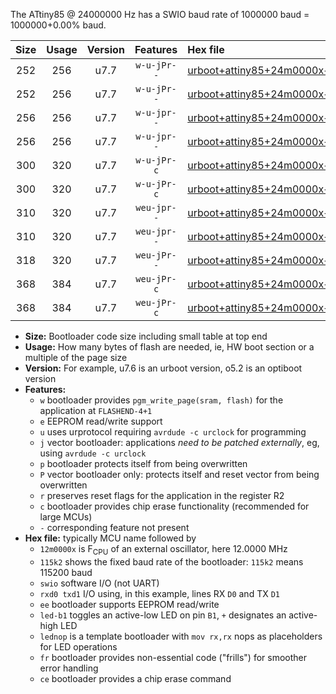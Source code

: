 The ATtiny85 @ 24000000 Hz has a SWIO baud rate of 1000000 baud = 1000000+0.00% baud.

|Size|Usage|Version|Features|Hex file|
|:-:|:-:|:-:|:-:|:--|
|252|256|u7.7|`w-u-jPr--`|[urboot+attiny85+24m0000x+1000k0_swio_rxb4_txb3_led+b1.hex](https://raw.githubusercontent.com/stefanrueger/urboot.hex/main/mcus/attiny85/external_oscillator/fcpu+24m0000_Hz/br+1000k0_bps/urboot+attiny85+24m0000x+1000k0_swio_rxb4_txb3_led+b1.hex)|
|252|256|u7.7|`w-u-jPr--`|[urboot+attiny85+24m0000x+1000k0_swio_rxb4_txb3_lednop.hex](https://raw.githubusercontent.com/stefanrueger/urboot.hex/main/mcus/attiny85/external_oscillator/fcpu+24m0000_Hz/br+1000k0_bps/urboot+attiny85+24m0000x+1000k0_swio_rxb4_txb3_lednop.hex)|
|256|256|u7.7|`w-u-jpr--`|[urboot+attiny85+24m0000x+1000k0_swio_rxb4_txb3_led+b1_fr.hex](https://raw.githubusercontent.com/stefanrueger/urboot.hex/main/mcus/attiny85/external_oscillator/fcpu+24m0000_Hz/br+1000k0_bps/urboot+attiny85+24m0000x+1000k0_swio_rxb4_txb3_led+b1_fr.hex)|
|256|256|u7.7|`w-u-jpr--`|[urboot+attiny85+24m0000x+1000k0_swio_rxb4_txb3_lednop_fr.hex](https://raw.githubusercontent.com/stefanrueger/urboot.hex/main/mcus/attiny85/external_oscillator/fcpu+24m0000_Hz/br+1000k0_bps/urboot+attiny85+24m0000x+1000k0_swio_rxb4_txb3_lednop_fr.hex)|
|300|320|u7.7|`w-u-jPr-c`|[urboot+attiny85+24m0000x+1000k0_swio_rxb4_txb3_led+b1_fr_ce.hex](https://raw.githubusercontent.com/stefanrueger/urboot.hex/main/mcus/attiny85/external_oscillator/fcpu+24m0000_Hz/br+1000k0_bps/urboot+attiny85+24m0000x+1000k0_swio_rxb4_txb3_led+b1_fr_ce.hex)|
|300|320|u7.7|`w-u-jPr-c`|[urboot+attiny85+24m0000x+1000k0_swio_rxb4_txb3_lednop_fr_ce.hex](https://raw.githubusercontent.com/stefanrueger/urboot.hex/main/mcus/attiny85/external_oscillator/fcpu+24m0000_Hz/br+1000k0_bps/urboot+attiny85+24m0000x+1000k0_swio_rxb4_txb3_lednop_fr_ce.hex)|
|310|320|u7.7|`weu-jpr--`|[urboot+attiny85+24m0000x+1000k0_swio_rxb4_txb3_ee_led+b1.hex](https://raw.githubusercontent.com/stefanrueger/urboot.hex/main/mcus/attiny85/external_oscillator/fcpu+24m0000_Hz/br+1000k0_bps/urboot+attiny85+24m0000x+1000k0_swio_rxb4_txb3_ee_led+b1.hex)|
|310|320|u7.7|`weu-jpr--`|[urboot+attiny85+24m0000x+1000k0_swio_rxb4_txb3_ee_lednop.hex](https://raw.githubusercontent.com/stefanrueger/urboot.hex/main/mcus/attiny85/external_oscillator/fcpu+24m0000_Hz/br+1000k0_bps/urboot+attiny85+24m0000x+1000k0_swio_rxb4_txb3_ee_lednop.hex)|
|318|320|u7.7|`weu-jPr--`|[urboot+attiny85+24m0000x+1000k0_swio_rxb4_txb3_ee.hex](https://raw.githubusercontent.com/stefanrueger/urboot.hex/main/mcus/attiny85/external_oscillator/fcpu+24m0000_Hz/br+1000k0_bps/urboot+attiny85+24m0000x+1000k0_swio_rxb4_txb3_ee.hex)|
|368|384|u7.7|`weu-jPr-c`|[urboot+attiny85+24m0000x+1000k0_swio_rxb4_txb3_ee_led+b1_fr_ce.hex](https://raw.githubusercontent.com/stefanrueger/urboot.hex/main/mcus/attiny85/external_oscillator/fcpu+24m0000_Hz/br+1000k0_bps/urboot+attiny85+24m0000x+1000k0_swio_rxb4_txb3_ee_led+b1_fr_ce.hex)|
|368|384|u7.7|`weu-jPr-c`|[urboot+attiny85+24m0000x+1000k0_swio_rxb4_txb3_ee_lednop_fr_ce.hex](https://raw.githubusercontent.com/stefanrueger/urboot.hex/main/mcus/attiny85/external_oscillator/fcpu+24m0000_Hz/br+1000k0_bps/urboot+attiny85+24m0000x+1000k0_swio_rxb4_txb3_ee_lednop_fr_ce.hex)|

- **Size:** Bootloader code size including small table at top end
- **Usage:** How many bytes of flash are needed, ie, HW boot section or a multiple of the page size
- **Version:** For example, u7.6 is an urboot version, o5.2 is an optiboot version
- **Features:**
  + `w` bootloader provides `pgm_write_page(sram, flash)` for the application at `FLASHEND-4+1`
  + `e` EEPROM read/write support
  + `u` uses urprotocol requiring `avrdude -c urclock` for programming
  + `j` vector bootloader: applications *need to be patched externally*, eg, using `avrdude -c urclock`
  + `p` bootloader protects itself from being overwritten
  + `P` vector bootloader only: protects itself and reset vector from being overwritten
  + `r` preserves reset flags for the application in the register R2
  + `c` bootloader provides chip erase functionality (recommended for large MCUs)
  + `-` corresponding feature not present
- **Hex file:** typically MCU name followed by
  + `12m0000x` is F<sub>CPU</sub> of an external oscillator, here 12.0000 MHz
  + `115k2` shows the fixed baud rate of the bootloader: `115k2` means 115200 baud
  + `swio` software I/O (not UART)
  + `rxd0 txd1` I/O using, in this example, lines RX `D0` and TX `D1`
  + `ee` bootloader supports EEPROM read/write
  + `led-b1` toggles an active-low LED on pin `B1`, `+` designates an active-high LED
  + `lednop` is a template bootloader with `mov rx,rx` nops as placeholders for LED operations
  + `fr` bootloader provides non-essential code ("frills") for smoother error handling
  + `ce` bootloader provides a chip erase command
